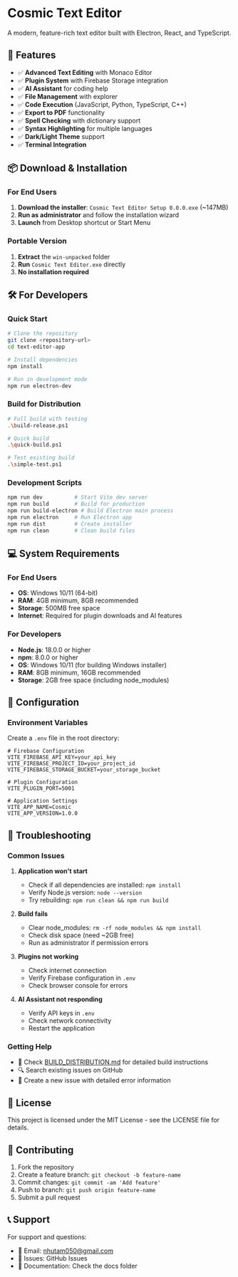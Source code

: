 # Cosmic Text Editor

A modern, feature-rich text editor built with Electron, React, and TypeScript.

## 🚀 Features

- ✅ **Advanced Text Editing** with Monaco Editor
- ✅ **Plugin System** with Firebase Storage integration
- ✅ **AI Assistant** for coding help
- ✅ **File Management** with explorer
- ✅ **Code Execution** (JavaScript, Python, TypeScript, C++)
- ✅ **Export to PDF** functionality
- ✅ **Spell Checking** with dictionary support
- ✅ **Syntax Highlighting** for multiple languages
- ✅ **Dark/Light Theme** support
- ✅ **Terminal Integration**

## 📦 Download & Installation

### For End Users

1. **Download the installer**: `Cosmic Text Editor Setup 0.0.0.exe` (~147MB)
2. **Run as administrator** and follow the installation wizard
3. **Launch** from Desktop shortcut or Start Menu

### Portable Version

1. **Extract** the `win-unpacked` folder
2. **Run** `Cosmic Text Editor.exe` directly
3. **No installation required**

## 🛠️ For Developers

### Quick Start
```bash
# Clone the repository
git clone <repository-url>
cd text-editor-app

# Install dependencies
npm install

# Run in development mode
npm run electron-dev
```

### Build for Distribution
```bash
# Full build with testing
.\build-release.ps1

# Quick build
.\quick-build.ps1

# Test existing build
.\simple-test.ps1
```

### Development Scripts
```bash
npm run dev          # Start Vite dev server
npm run build        # Build for production
npm run build-electron # Build Electron main process
npm run electron     # Run Electron app
npm run dist         # Create installer
npm run clean        # Clean build files
```

## 💻 System Requirements

### For End Users
- **OS**: Windows 10/11 (64-bit)
- **RAM**: 4GB minimum, 8GB recommended
- **Storage**: 500MB free space
- **Internet**: Required for plugin downloads and AI features

### For Developers
- **Node.js**: 18.0.0 or higher
- **npm**: 8.0.0 or higher
- **OS**: Windows 10/11 (for building Windows installer)
- **RAM**: 8GB minimum, 16GB recommended
- **Storage**: 2GB free space (including node_modules)

## 🔧 Configuration

### Environment Variables
Create a `.env` file in the root directory:

```env
# Firebase Configuration
VITE_FIREBASE_API_KEY=your_api_key
VITE_FIREBASE_PROJECT_ID=your_project_id
VITE_FIREBASE_STORAGE_BUCKET=your_storage_bucket

# Plugin Configuration
VITE_PLUGIN_PORT=5001

# Application Settings
VITE_APP_NAME=Cosmic
VITE_APP_VERSION=1.0.0
```

## 🐛 Troubleshooting

### Common Issues

1. **Application won't start**
   - Check if all dependencies are installed: `npm install`
   - Verify Node.js version: `node --version`
   - Try rebuilding: `npm run clean && npm run build`

2. **Build fails**
   - Clear node_modules: `rm -rf node_modules && npm install`
   - Check disk space (need ~2GB free)
   - Run as administrator if permission errors

3. **Plugins not working**
   - Check internet connection
   - Verify Firebase configuration in `.env`
   - Check browser console for errors

4. **AI Assistant not responding**
   - Verify API keys in `.env`
   - Check network connectivity
   - Restart the application

### Getting Help

- 📖 Check [BUILD_DISTRIBUTION.md](BUILD_DISTRIBUTION.md) for detailed build instructions
- 🔍 Search existing issues on GitHub
- 💬 Create a new issue with detailed error information

## 📄 License

This project is licensed under the MIT License - see the LICENSE file for details.

## 🤝 Contributing

1. Fork the repository
2. Create a feature branch: `git checkout -b feature-name`
3. Commit changes: `git commit -am 'Add feature'`
4. Push to branch: `git push origin feature-name`
5. Submit a pull request

## 📞 Support

For support and questions:
- 📧 Email: nhutam050@gmail.com
- 🐛 Issues: GitHub Issues
- 📖 Documentation: Check the docs folder

